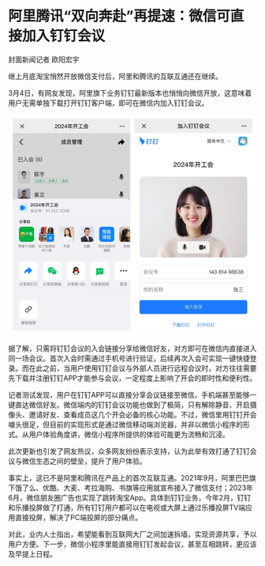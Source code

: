 # 阿里腾讯“双向奔赴”再提速：微信可直接加入钉钉会议

封面新闻记者 欧阳宏宇

继上月底淘宝悄然开放微信支付后，阿里和腾讯的互联互通还在继续。

3月4日，有网友发现，阿里旗下业务钉钉最新版本也悄悄向微信开放，这意味着用户无需单独下载打开钉钉客户端，即可在微信内加入钉钉会议。

![373fdc71f18e728412151a200da9c4f1.jpg](https://raw.githubusercontent.com/qqhsx/qqnews_image/main/2024/03/04/阿里腾讯“双向奔赴”再提速：微信可直接加入钉钉会议/373fdc71f18e728412151a200da9c4f1.jpg)

据了解，只需将钉钉会议的入会链接分享给微信好友，对方即可在微信内直接进入同一场会议。首次入会时需通过手机号进行验证，后续再次入会可实现一键快捷登录。而在此之前，当用户使用钉钉会议与外部人员进行远程会议时，对方往往需要先下载并注册钉钉APP才能参与会议，一定程度上影响了开会的即时性和便利性。

记者测试发现，用户在钉钉APP可以直接分享会议链接至微信，手机端甚至能够一键直达微信好友。微信端内的钉钉会议功能也做到了极简，只有解除静音、开启摄像头、邀请好友、查看成员这几个开会必备的核心功能。不过，微信里用钉钉开会噱头很足，但目前的实现形式是通过微信移动端浏览器，并非以微信小程序的形式。从用户体验角度讲，微信小程序所提供的体验可能更为流畅和沉浸。

此次更新也引发了网友热议，众多网友纷纷表示支持，认为此举有效打通了钉钉会议与微信生态之间的壁垒，提升了用户体验。

事实上，这已不是阿里和腾讯在产品上的首次互联互通。2021年9月，阿里巴巴旗下饿了么、优酷、大麦、考拉海购、书旗等应用就宣布接入了微信支付；2023年6月，微信朋友圈广告也实现了跳转淘宝App。具体到钉钉业务，今年2月，钉钉和乐播投屏做了打通，所有钉钉用户都可以在电视或大屏上通过乐播投屏TV端应用直接投屏，解决了PC端投屏的部分痛点。

对此，业内人士指出，希望能看到互联网大厂之间加速拆墙，实现资源共享，予以用户方便。下一步，微信小程序里能直接用钉钉发起会议，甚至互相跳转，更应该及早提上日程。

